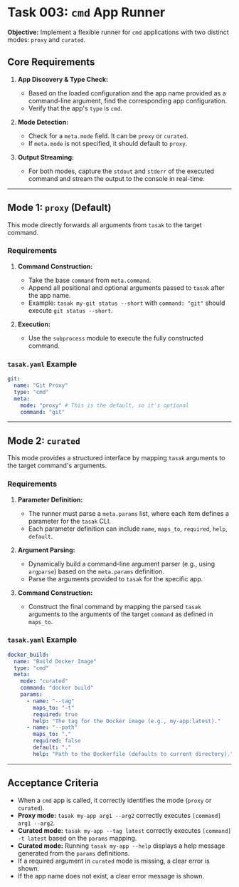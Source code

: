 # Task 003: `cmd` App Runner

**Objective:** Implement a flexible runner for `cmd` applications with two distinct modes: `proxy` and `curated`.

## Core Requirements

1.  **App Discovery & Type Check:**
    *   Based on the loaded configuration and the app name provided as a command-line argument, find the corresponding app configuration.
    *   Verify that the app's `type` is `cmd`.

2.  **Mode Detection:**
    *   Check for a `meta.mode` field. It can be `proxy` or `curated`.
    *   If `meta.mode` is not specified, it should default to `proxy`.

3.  **Output Streaming:**
    *   For both modes, capture the `stdout` and `stderr` of the executed command and stream the output to the console in real-time.

---

## Mode 1: `proxy` (Default)

This mode directly forwards all arguments from `tasak` to the target command.

### Requirements

1.  **Command Construction:**
    *   Take the base `command` from `meta.command`.
    *   Append all positional and optional arguments passed to `tasak` after the app name.
    *   Example: `tasak my-git status --short` with `command: "git"` should execute `git status --short`.

2.  **Execution:**
    *   Use the `subprocess` module to execute the fully constructed command.

### `tasak.yaml` Example

```yaml
git:
  name: "Git Proxy"
  type: "cmd"
  meta:
    mode: "proxy" # This is the default, so it's optional
    command: "git"
```

---

## Mode 2: `curated`

This mode provides a structured interface by mapping `tasak` arguments to the target command's arguments.

### Requirements

1.  **Parameter Definition:**
    *   The runner must parse a `meta.params` list, where each item defines a parameter for the `tasak` CLI.
    *   Each parameter definition can include `name`, `maps_to`, `required`, `help`, `default`.

2.  **Argument Parsing:**
    *   Dynamically build a command-line argument parser (e.g., using `argparse`) based on the `meta.params` definition.
    *   Parse the arguments provided to `tasak` for the specific app.

3.  **Command Construction:**
    *   Construct the final command by mapping the parsed `tasak` arguments to the arguments of the target `command` as defined in `maps_to`.

### `tasak.yaml` Example

```yaml
docker_build:
  name: "Build Docker Image"
  type: "cmd"
  meta:
    mode: "curated"
    command: "docker build"
    params:
      - name: "--tag"
        maps_to: "-t"
        required: true
        help: "The tag for the Docker image (e.g., my-app:latest)."
      - name: "--path"
        maps_to: "."
        required: false
        default: "."
        help: "Path to the Dockerfile (defaults to current directory)."
```

---

## Acceptance Criteria

*   When a `cmd` app is called, it correctly identifies the mode (`proxy` or `curated`).
*   **Proxy mode:** `tasak my-app arg1 --arg2` correctly executes `[command] arg1 --arg2`.
*   **Curated mode:** `tasak my-app --tag latest` correctly executes `[command] -t latest` based on the `params` mapping.
*   **Curated mode:** Running `tasak my-app --help` displays a help message generated from the `params` definitions.
*   If a required argument in `curated` mode is missing, a clear error is shown.
*   If the app name does not exist, a clear error message is shown.